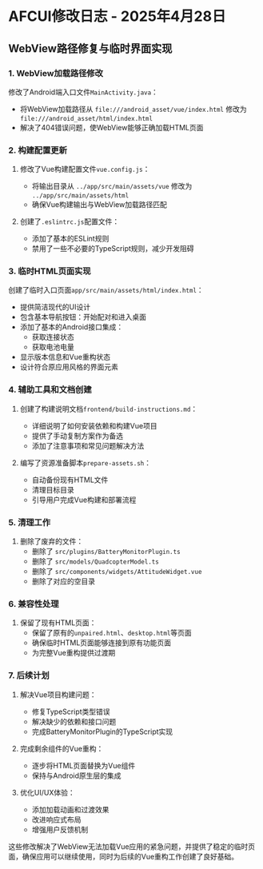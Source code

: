 # AFCUI修改日志 - 2025年4月28日

## WebView路径修复与临时界面实现

### 1. WebView加载路径修改

修改了Android端入口文件`MainActivity.java`：
- 将WebView加载路径从 `file:///android_asset/vue/index.html` 修改为 `file:///android_asset/html/index.html`
- 解决了404错误问题，使WebView能够正确加载HTML页面

### 2. 构建配置更新

1. 修改了Vue构建配置文件`vue.config.js`：
   - 将输出目录从 `../app/src/main/assets/vue` 修改为 `../app/src/main/assets/html`
   - 确保Vue构建输出与WebView加载路径匹配

2. 创建了`.eslintrc.js`配置文件：
   - 添加了基本的ESLint规则
   - 禁用了一些不必要的TypeScript规则，减少开发阻碍

### 3. 临时HTML页面实现

创建了临时入口页面`app/src/main/assets/html/index.html`：
- 提供简洁现代的UI设计
- 包含基本导航按钮：开始配对和进入桌面
- 添加了基本的Android接口集成：
  - 获取连接状态
  - 获取电池电量
- 显示版本信息和Vue重构状态
- 设计符合原应用风格的界面元素

### 4. 辅助工具和文档创建

1. 创建了构建说明文档`frontend/build-instructions.md`：
   - 详细说明了如何安装依赖和构建Vue项目
   - 提供了手动复制方案作为备选
   - 添加了注意事项和常见问题解决方法

2. 编写了资源准备脚本`prepare-assets.sh`：
   - 自动备份现有HTML文件
   - 清理目标目录
   - 引导用户完成Vue构建和部署流程

### 5. 清理工作

1. 删除了废弃的文件：
   - 删除了 `src/plugins/BatteryMonitorPlugin.ts`
   - 删除了 `src/models/QuadcopterModel.ts`
   - 删除了 `src/components/widgets/AttitudeWidget.vue`
   - 删除了对应的空目录

### 6. 兼容性处理

1. 保留了现有HTML页面：
   - 保留了原有的`unpaired.html`、`desktop.html`等页面
   - 确保临时HTML页面能够连接到原有功能页面
   - 为完整Vue重构提供过渡期

### 7. 后续计划

1. 解决Vue项目构建问题：
   - 修复TypeScript类型错误
   - 解决缺少的依赖和接口问题
   - 完成BatteryMonitorPlugin的TypeScript实现

2. 完成剩余组件的Vue重构：
   - 逐步将HTML页面替换为Vue组件
   - 保持与Android原生层的集成

3. 优化UI/UX体验：
   - 添加加载动画和过渡效果
   - 改进响应式布局
   - 增强用户反馈机制

这些修改解决了WebView无法加载Vue应用的紧急问题，并提供了稳定的临时页面，确保应用可以继续使用，同时为后续的Vue重构工作创建了良好基础。 